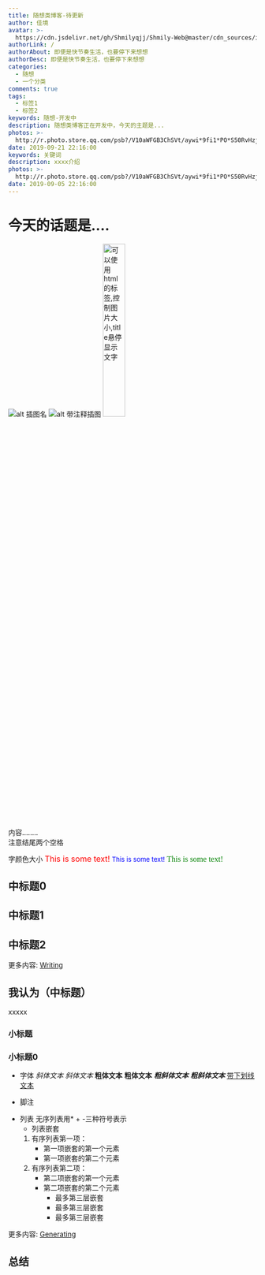 ```yaml
---
title: 随想类博客-待更新
author: 佳境
avatar: >-
  https://cdn.jsdelivr.net/gh/Shmilyqjj/Shmily-Web@master/cdn_sources/img/custom/avatar.jpg
authorLink: /
authorAbout: 即便是快节奏生活，也要停下来想想
authorDesc: 即便是快节奏生活，也要停下来想想
categories:
  - 随想
  - 一个分类
comments: true
tags:
  - 标签1
  - 标签2
keywords: 随想-开发中
description: 随想类博客正在开发中，今天的主题是...
photos: >-
  http://r.photo.store.qq.com/psb?/V10aWFGB3ChSVt/aywi*9fi1*PO*S50RvHzjY09XSQg2MjlXdAtX1fBlnc!/r/dLgAAAAAAAAA
date: 2019-09-21 22:16:00
keywords: 关键词
description: xxxx介绍
photos: >-
  http://r.photo.store.qq.com/psb?/V10aWFGB3ChSVt/aywi*9fi1*PO*S50RvHzjY09XSQg2MjlXdAtX1fBlnc!/r/dLgAAAAAAAAA
date: 2019-09-05 22:16:00
---
```

# 今天的话题是....  
![alt 插图名](http://m.qpic.cn/psb?/V10aWFGB3ChSVt/4Onwe7wF*pBhD4*iWs0KetAXGTu6fMrAUJrxWkkB4fk!/b/dL8AAAAAAAAA&bo=hANYAgAAAAADB*8!&rf=viewer_4)
![alt 带注释插图](http://m.qpic.cn/psb?/V10aWFGB3ChSVt/4Onwe7wF*pBhD4*iWs0KetAXGTu6fMrAUJrxWkkB4fk!/b/dL8AAAAAAAAA&bo=hANYAgAAAAADB*8!&rf=viewer_4 "图片注释呀!鼠标放那会弹出注释!")
<img src="http://m.qpic.cn/psb?/V10aWFGB3ChSVt/4Onwe7wF*pBhD4*iWs0KetAXGTu6fMrAUJrxWkkB4fk!/b/dL8AAAAAAAAA&bo=hANYAgAAAAADB*8!&rf=viewer_4" width=30% title="可以使用html的标签,控制图片大小,title悬停显示文字">  

内容........  
注意结尾两个空格  

字颜色大小
<font size="3" color="red">This is some text!</font>
<font size="2" color="blue">This is some text!</font>
<font face="verdana" color="green"  size="3">This is some text!</font>

## 中标题0  

## 中标题1  

## 中标题2  


更多内容: [Writing](https://hexo.io/docs/writing.html)

## 我认为（中标题）  
xxxxx

### 小标题  

### 小标题0  
 
* 字体
*斜体文本*
_斜体文本_
**粗体文本**
__粗体文本__
***粗斜体文本***
___粗斜体文本___
<u>带下划线文本</u>

* 脚注
[^要注明的文本]: xxxxxxxxx

* 列表
无序列表用* + -三种符号表示
    * 列表嵌套
    1. 有序列表第一项：
        - 第一项嵌套的第一个元素
        - 第一项嵌套的第二个元素
    2. 有序列表第二项：
        - 第二项嵌套的第一个元素
        - 第二项嵌套的第二个元素
            * 最多第三层嵌套
            + 最多第三层嵌套
            - 最多第三层嵌套


更多内容: [Generating](https://hexo.io/docs/generating.html)

## 总结


